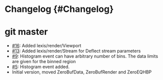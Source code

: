 # Changelog {#Changelog}

# git master

* [#16](https://github.com/HBPVis/Lexis/pull/16):
  Added lexis/render/Viewport
* [#13](https://github.com/HBPVis/Lexis/pull/13):
  Added lexis/render/Stream for Deflect stream parameters
* [#9](https://github.com/HBPVis/Lexis/pull/9):
  Histogram event can have arbitrary number of bins.
  The data limits are given for the binned region
* [#5](https://github.com/HBPVis/Lexis/pull/5):
  Histogram event added.
* Initial version, moved ZeroBufData, ZeroBufRender and ZeroEQHBP
